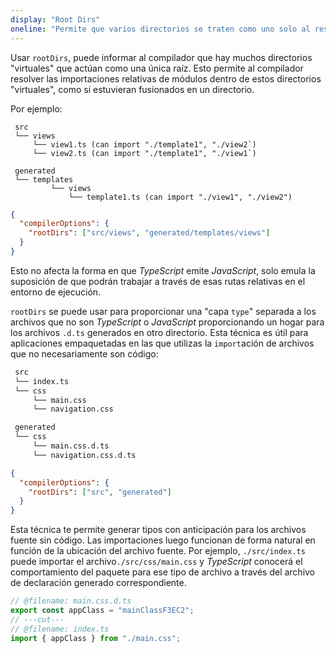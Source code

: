 ```yaml
---
display: "Root Dirs"
oneline: "Permite que varios directorios se traten como uno solo al resolver módulos."
---
```


Usar `rootDirs`, puede informar al compilador que hay muchos directorios "virtuales" que actúan como una única raíz.
Esto permite al compilador resolver las importaciones relativas de módulos dentro de estos directorios "virtuales", como si estuvieran fusionados en un directorio.

Por ejemplo:

```
 src
 └── views
     └── view1.ts (can import "./template1", "./view2`)
     └── view2.ts (can import "./template1", "./view1`)

 generated
 └── templates
         └── views
             └── template1.ts (can import "./view1", "./view2")
```

```json tsconfig
{
  "compilerOptions": {
    "rootDirs": ["src/views", "generated/templates/views"]
  }
}
```

Esto no afecta la forma en que *TypeScript* emite *JavaScript*, solo emula la suposición de que podrán
trabajar a través de esas rutas relativas en el entorno de ejecución.

`rootDirs` se puede usar para proporcionar una "capa `type`" separada a los archivos que no son *TypeScript* o *JavaScript* proporcionando un hogar para los archivos `.d.ts` generados en otro directorio. Esta técnica es útil para aplicaciones empaquetadas en las que utilizas la `import`ación de archivos que no necesariamente son código:

```sh
 src
 └── index.ts
 └── css
     └── main.css
     └── navigation.css

 generated
 └── css
     └── main.css.d.ts
     └── navigation.css.d.ts
```

```json tsconfig
{
  "compilerOptions": {
    "rootDirs": ["src", "generated"]
  }
}
```

Esta técnica te permite generar tipos con anticipación para los archivos fuente sin código. Las importaciones luego funcionan de forma natural en función de la ubicación del archivo fuente.
Por ejemplo, `./src/index.ts` puede importar el archivo`./src/css/main.css` y *TypeScript* conocerá el comportamiento del paquete para ese tipo de archivo a través del archivo de declaración generado correspondiente.

```ts twoslash
// @filename: main.css.d.ts
export const appClass = "mainClassF3EC2";
// ---cut---
// @filename: index.ts
import { appClass } from "./main.css";
```
